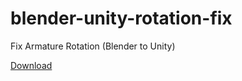 # blender-unity-rotation-fix

Fix Armature Rotation (Blender to Unity)

[Download](https://github.com/gizmo-ds/blender-unity-rotation-fix/archive/main.zip)
